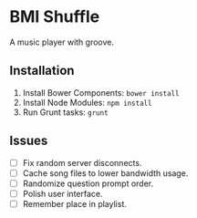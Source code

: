 # BMI Shuffle

A music player with groove.

## Installation
1. Install Bower Components: `bower install`
2. Install Node Modules: `npm install`
3. Run Grunt tasks: `grunt`

## Issues
- [ ] Fix random server disconnects.
- [ ] Cache song files to lower bandwidth usage.
- [ ] Randomize question prompt order.
- [ ] Polish user interface.
- [ ] Remember place in playlist.

